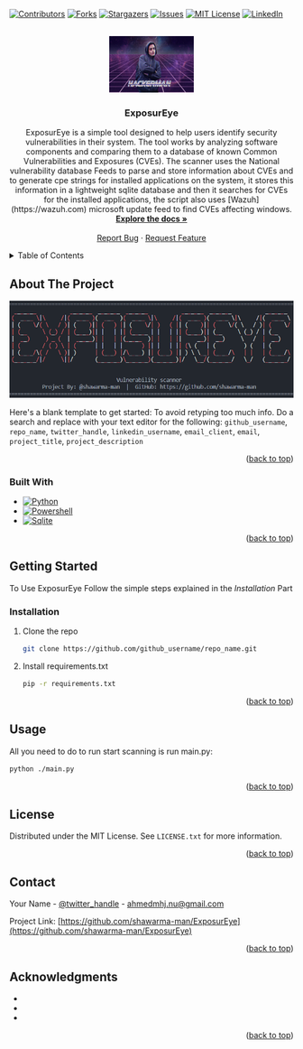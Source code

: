 <a name="readme-top"></a>





[![Contributors][contributors-shield]][contributors-url]
[![Forks][forks-shield]][forks-url]
[![Stargazers][stars-shield]][stars-url]
[![Issues][issues-shield]][issues-url]
[![MIT License][license-shield]][license-url]
[![LinkedIn][linkedin-shield]][linkedin-url]



<!-- PROJECT LOGO -->
<br />
<div align="center">
  <a href="https://github.com/shawarma-man/ExposurEye">
    <img src="images/profile.jpg" alt="Logo" width="150" height="100">
  </a>

<h3 align="center">ExposurEye</h3>

  <p align="center">
    ExposurEye is a simple tool designed to help users identify security vulnerabilities in their system. The tool works by analyzing software components and comparing them to a database of known Common Vulnerabilities and Exposures (CVEs). The scanner uses the National vulnerability database Feeds to parse and store information about CVEs and to generate cpe strings for installed applications on the system,
    it stores this information in a lightweight sqlite database and then it searches for CVEs for the installed applications, the script also uses [Wazuh](https://wazuh.com) microsoft update feed to find CVEs affecting windows.
    <br />
    <a href="https://github.com/shawarma-man/ExposurEye"><strong>Explore the docs »</strong></a>
    <br />
    <br />
    <a href="https://github.com/shawarma-man/ExposurEye/issues">Report Bug</a>
    ·
    <a href="https://github.com/shawarma-man/ExposurEye/issues">Request Feature</a>
  </p>
</div>



<!-- TABLE OF CONTENTS -->
<details>
  <summary>Table of Contents</summary>
  <ol>
    <li>
      <a href="#about-the-project">About The Project</a>
      <ul>
        <li><a href="#built-with">Built With</a></li>
      </ul>
    </li>
    <li>
      <a href="#getting-started">Getting Started</a>
      <ul>
        <li><a href="#prerequisites">Prerequisites</a></li>
        <li><a href="#installation">Installation</a></li>
      </ul>
    </li>
    <li><a href="#usage">Usage</a></li>
    <li><a href="#license">License</a></li>
    <li><a href="#contact">Contact</a></li>
    <li><a href="#acknowledgments">Acknowledgments</a></li>
  </ol>
</details>



<!-- ABOUT THE PROJECT -->
## About The Project

[![Product Name Screen Shot][product-screenshot]](https://example.com)

Here's a blank template to get started: To avoid retyping too much info. Do a search and replace with your text editor for the following: `github_username`, `repo_name`, `twitter_handle`, `linkedin_username`, `email_client`, `email`, `project_title`, `project_description`

<p align="right">(<a href="#readme-top">back to top</a>)</p>



### Built With

* [![Python][python]][Python-url]
* [![Powershell][powershell]][powershell-url]
* [![Sqlite][sqlite]][sqlite-url]

<p align="right">(<a href="#readme-top">back to top</a>)</p>



<!-- GETTING STARTED -->
## Getting Started

To Use ExposurEye Follow the simple steps explained in the *Installation* Part

### Installation

1. Clone the repo
   ```sh
   git clone https://github.com/github_username/repo_name.git
   ```
2. Install requirements.txt
   ```sh
   pip -r requirements.txt
   ```

<p align="right">(<a href="#readme-top">back to top</a>)</p>



<!-- USAGE EXAMPLES -->
## Usage

All you need to do to run start scanning is run main.py:
```sh
python ./main.py
```

<p align="right">(<a href="#readme-top">back to top</a>)</p>


<!-- LICENSE -->
## License

Distributed under the MIT License. See `LICENSE.txt` for more information.

<p align="right">(<a href="#readme-top">back to top</a>)</p>



<!-- CONTACT -->
## Contact

Your Name - [@twitter_handle](https://twitter.com/twitter_handle) - ahmedmhj.nu@gmail.com

Project Link: [https://github.com/shawarma-man/ExposurEye](https://github.com/shawarma-man/ExposurEye)

<p align="right">(<a href="#readme-top">back to top</a>)</p>



<!-- ACKNOWLEDGMENTS -->
## Acknowledgments

* []()
* []()
* []()

<p align="right">(<a href="#readme-top">back to top</a>)</p>



<!-- MARKDOWN LINKS & IMAGES -->
<!-- https://www.markdownguide.org/basic-syntax/#reference-style-links -->
[contributors-shield]: https://img.shields.io/github/contributors/shawarma-man/ExposurEye.svg?style=for-the-badge
[contributors-url]: https://github.com/shawarma-man/ExposurEye/graphs/contributors
[forks-shield]: https://img.shields.io/github/forks/shawarma-man/ExposurEye.svg?style=for-the-badge
[forks-url]: https://github.com/shawarma-man/ExposurEye/network/members
[stars-shield]: https://img.shields.io/github/stars/shawarma-man/ExposurEye.svg?style=for-the-badge
[stars-url]: https://github.com/shawarma-man/ExposurEye/stargazers
[issues-shield]: https://img.shields.io/github/issues/shawarma-man/ExposurEye.svg?style=for-the-badge
[issues-url]: https://github.com/shawarma-man/ExposurEye/issues
[license-shield]: https://img.shields.io/github/license/shawarma-man/ExposurEye.svg?style=for-the-badge
[license-url]: https://github.com/shawarma-man/ExposurEye/blob/master/LICENSE.txt
[linkedin-shield]: https://img.shields.io/badge/-LinkedIn-black.svg?style=for-the-badge&logo=linkedin&colorB=555
[linkedin-url]: https://linkedin.com/in/ahmed-jalamneh
[product-screenshot]: images/banner.PNG
[python]: https://img.shields.io/badge/Python-3776AB?style=for-the-badge&logo=python&logoColor=white
[Python-url]: https://www.python.org
[powershell]: https://img.shields.io/badge/Powershell-2CA5E0?style=for-the-badge&logo=powershell&logoColor=white
[powershell-url]: https://learn.microsoft.com/en-us/powershell/
[sqlite]: https://img.shields.io/badge/SQLite-07405E?style=for-the-badge&logo=sqlite&logoColor=white
[sqlite-url]: https://sqlite.org
